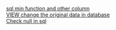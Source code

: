[sql min function and other column](https://stackoverflow.com/a/40794224)  
[VIEW change the original data in database](https://stackoverflow.com/a/2648600/10928027)  
[Check null in sql](https://stackoverflow.com/a/3369052/10928027)
